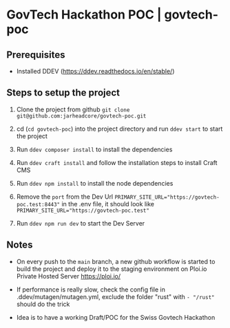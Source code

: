 # GovTech Hackathon POC | govtech-poc

## Prerequisites
- Installed DDEV (https://ddev.readthedocs.io/en/stable/)

## Steps to setup the project

1. Clone the project from github
`git clone git@github.com:jarheadcore/govtech-poc.git`

2. cd (`cd govtech-poc`) into the project directory and run `ddev start` to start the project

3. Run `ddev composer install` to install the dependencies

4. Run `ddev craft install` and follow the installation steps to install Craft CMS

5. Run `ddev npm install` to install the node dependencies

6. Remove the `port` from the Dev Url `PRIMARY_SITE_URL="https://govtech-poc.test:8443"` in the .env file, it should look like `PRIMARY_SITE_URL="https://govtech-poc.test"`

6. Run `ddev npm run dev` to start the Dev Server

## Notes
- On every push to the `main` branch, a new github workflow is started to build the project and deploy it to the staging environment on Ploi.io Private Hosted Server https://ploi.io/

- If performance is really slow, check the config file in .ddev/mutagen/mutagen.yml, exclude the folder "rust" with `- "/rust"` should do the trick

- Idea is to have a working Draft/POC for the Swiss Govtech Hackathon